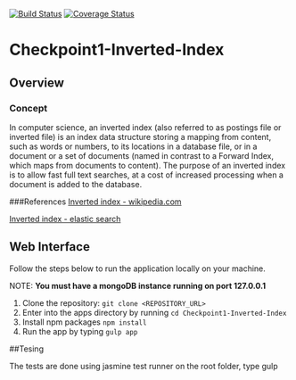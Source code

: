 [![Build Status](https://travis-ci.org/CodeMuhammed/Checkpoint1-Inverted-Index.svg?branch=develop)](https://travis-ci.org/CodeMuhammed/Checkpoint1-Inverted-Index)
[![Coverage Status](https://coveralls.io/repos/github/CodeMuhammed/Checkpoint1-Inverted-Index/badge.svg?branch=develop)](https://coveralls.io/github/CodeMuhammed/Checkpoint1-Inverted-Index?branch=develop)

# Checkpoint1-Inverted-Index
## Overview
### Concept
In computer science, an inverted index (also referred to as postings file or inverted file) is an index data structure storing a mapping from content, such as words or numbers, to its locations in a database file, or in a document or a set of documents (named in contrast to a Forward Index, which maps from documents to content). The purpose of an inverted index is to allow fast full text searches, at a cost of increased processing when a document is added to the database.

###References
[Inverted index - wikipedia.com](https://en.wikipedia.org/wiki/Inverted_index) 

[Inverted index - elastic search](https://www.elastic.co/guide/en/elasticsearch/guide/current/inverted-index.html) 


## Web Interface
Follow the steps below to run the application locally on your machine.

 NOTE: **You must have a mongoDB instance running on port 127.0.0.1**

 1. Clone the repository: `git clone <REPOSITORY_URL>`
 2. Enter into the apps directory by running `cd Checkpoint1-Inverted-Index`
 3. Install npm packages `npm install`
 4. Run the app by typing `gulp app`



##Tesing

The tests are done using jasmine test runner on the root folder, type gulp
